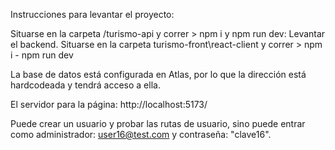 Instrucciones para levantar el proyecto:

Situarse en la carpeta /turismo-api y correr > npm i y npm run dev: Levantar el backend.
Situarse en la carpeta turismo-front\react-client y correr > npm i - npm run dev

La base de datos está configurada en Atlas, por lo que la dirección está hardcodeada y tendrá acceso a ella.

El servidor para la página: http://localhost:5173/

Puede crear un usuario y probar las rutas de usuario, sino puede entrar como administrador: user16@test.com y contraseña: "clave16". 
